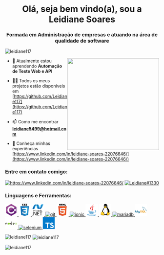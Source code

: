 

<h1 align="center">Olá, seja bem vindo(a), sou a Leidiane Soares</h1>
<h3 align="center">Formada em Administração de empresas e atuando na área de qualidade de software</h3>

<p align="left"> <img src="https://komarev.com/ghpvc/?username=leidiane117&label=Profile%20views&color=0e75b6&style=flat" alt="leidiane117" /> </p>

<img align="right" src="https://media4.giphy.com/media/4GaHBQh3f4jBEpbQvP/giphy.gif?cid=ecf05e47ixhp1cmnmkhu272fb10ou7skn6qoz1j0xzl4a3b7&rid=giphy.gif" width="300" height="300"/>

- 🌱 Atualmente estou aprendendo **Automação de Teste Web e API**

- 👨‍💻 Todos os meus projetos estão disponíveis em [https://github.com/Leidiane117](https://github.com/Leidiane117)

- 📫 Como me encontrar **leidiane5499@hotmail.com**

- 📄 Conheça minhas experiências [https://www.linkedin.com/in/leidiane-soares-22076646/](https://www.linkedin.com/in/leidiane-soares-22076646/)

<h3 align="left">Entre em contato comigo:</h3>
<p align="left">
<a href="https://linkedin.com/in/https://www.linkedin.com/in/leidiane-soares-22076646/" target="blank"><img align="center" src="https://cdn.jsdelivr.net/npm/simple-icons@3.0.1/icons/linkedin.svg" alt="https://www.linkedin.com/in/leidiane-soares-22076646/" height="30" width="40" /></a>
<a href="https://discord.gg/Leidiane#1330" target="blank"><img align="center" src="https://cdn.jsdelivr.net/npm/simple-icons@3.0.1/icons/discord.svg" alt="Leidiane#1330" height="30" width="40" /></a>
</p>

<h3 align="left">Linguagens e Ferramentas:</h3>
<p align="left"> <a href="https://www.w3schools.com/cs/" target="_blank"> <img src="https://raw.githubusercontent.com/devicons/devicon/master/icons/csharp/csharp-original.svg" alt="csharp" width="40" height="40"/> </a> <a href="https://www.w3schools.com/css/" target="_blank"> <img src="https://raw.githubusercontent.com/devicons/devicon/master/icons/css3/css3-original-wordmark.svg" alt="css3" width="40" height="40"/> </a> <a href="https://dotnet.microsoft.com/" target="_blank"> <img src="https://raw.githubusercontent.com/devicons/devicon/master/icons/dot-net/dot-net-original-wordmark.svg" alt="dotnet" width="40" height="40"/> </a> <a href="https://git-scm.com/" target="_blank"> <img src="https://www.vectorlogo.zone/logos/git-scm/git-scm-icon.svg" alt="git" width="40" height="40"/> </a> <a href="https://www.w3.org/html/" target="_blank"> <img src="https://raw.githubusercontent.com/devicons/devicon/master/icons/html5/html5-original-wordmark.svg" alt="html5" width="40" height="40"/> </a> <a href="https://ionicframework.com" target="_blank"> <img src="https://upload.wikimedia.org/wikipedia/commons/d/d1/Ionic_Logo.svg" alt="ionic" width="40" height="40"/> </a> <a href="https://www.java.com" target="_blank"> <img src="https://raw.githubusercontent.com/devicons/devicon/master/icons/java/java-original.svg" alt="java" width="40" height="40"/> </a> <a href="https://www.linux.org/" target="_blank"> <img src="https://raw.githubusercontent.com/devicons/devicon/master/icons/linux/linux-original.svg" alt="linux" width="40" height="40"/> </a> <a href="https://mariadb.org/" target="_blank"> <img src="https://www.vectorlogo.zone/logos/mariadb/mariadb-icon.svg" alt="mariadb" width="40" height="40"/> </a> <a href="https://www.mysql.com/" target="_blank"> <img src="https://raw.githubusercontent.com/devicons/devicon/master/icons/mysql/mysql-original-wordmark.svg" alt="mysql" width="40" height="40"/> </a> <a href="https://nodejs.org" target="_blank"> <img src="https://raw.githubusercontent.com/devicons/devicon/master/icons/nodejs/nodejs-original-wordmark.svg" alt="nodejs" width="40" height="40"/> </a> <a href="https://www.selenium.dev" target="_blank"> <img src="https://raw.githubusercontent.com/detain/svg-logos/780f25886640cef088af994181646db2f6b1a3f8/svg/selenium-logo.svg" alt="selenium" width="40" height="40"/> </a> <a href="https://www.typescriptlang.org/" target="_blank"> <img src="https://raw.githubusercontent.com/devicons/devicon/master/icons/typescript/typescript-original.svg" alt="typescript" width="40" height="40"/> </a> </p>

<p><img align="left" src="https://github-readme-stats.vercel.app/api/top-langs?username=leidiane117&show_icons=true&locale=en&layout=compact" alt="leidiane117" /></p>

<p>&nbsp;<img align="center" src="https://github-readme-stats.vercel.app/api?username=leidiane117&show_icons=true&locale=en" alt="leidiane117" /></p>

<p><img align="center" src="https://github-readme-streak-stats.herokuapp.com/?user=leidiane117&" alt="leidiane117" /></p>


